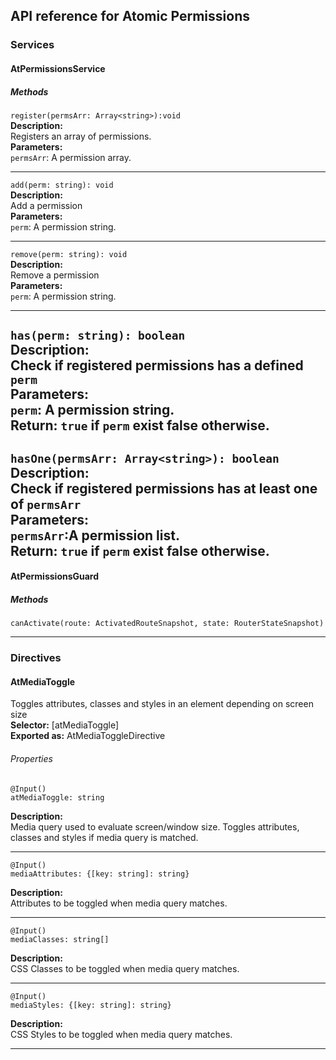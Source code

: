## API reference for Atomic Permissions

### Services

#### AtPermissionsService

##### Methods

`register(permsArr: Array<string>):void`<br>
**Description:**<br>
Registers an array of permissions.<br>
**Parameters:**<br>
`permsArr`: A permission array.

---

`add(perm: string): void`<br>
**Description:**<br>
Add a permission<br>
**Parameters:**<br>
`perm`: A permission string.

---

`remove(perm: string): void`<br>
**Description:**<br>
Remove a permission<br>
**Parameters:**<br>
`perm`: A permission string.

---

`has(perm: string): boolean`<br>
**Description:**<br>
Check if registered permissions has a defined `perm`<br>
**Parameters:**<br>
`perm`: A permission string.<br>
**Return:** `true` if `perm` exist false otherwise.
---

`hasOne(permsArr: Array<string>): boolean`<br>
**Description:**<br>
Check if registered permissions has at least one of `permsArr`<br>
**Parameters:**<br>
`permsArr`:A permission list.<br>
**Return:** `true` if `perm` exist false otherwise.
---

#### AtPermissionsGuard

##### Methods

`canActivate(route: ActivatedRouteSnapshot, state: RouterStateSnapshot)`

---


### Directives

#### AtMediaToggle
Toggles attributes, classes and styles in an element depending on screen size<br>
**Selector:** [atMediaToggle]<br>
**Exported as:** AtMediaToggleDirective<br>

###### Properties

`@Input()`<br>
`atMediaToggle: string`<br>

**Description:**<br>
Media query used to evaluate screen/window size. Toggles attributes, classes and styles if media query is matched.

---

`@Input()`<br>
`mediaAttributes: {[key: string]: string}`<br>

**Description:**<br>
Attributes to be toggled when media query matches.

---

`@Input()`<br>
`mediaClasses: string[]`<br>

**Description:**<br>
CSS Classes to be toggled when media query matches.

---

`@Input()`<br>
`mediaStyles: {[key: string]: string}`<br>

**Description:**<br>
CSS Styles to be toggled when media query matches.

---